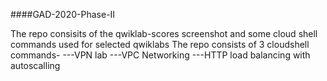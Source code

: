 ####GAD-2020-Phase-II

The repo consisits of the qwiklab-scores screenshot and some cloud shell commands used for selected qwiklabs
The repo consists of 3 cloudshell commands-
    ---VPN lab
    ---VPC Networking
    ---HTTP load balancing with autoscalling
